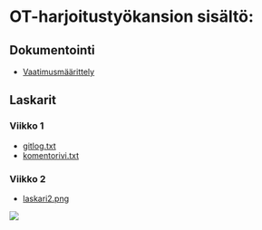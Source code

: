 # OT-harjoitustyökansion sisältö: 

## Dokumentointi
- [Vaatimusmäärittely](https://github.com/VirtualAkseli/ot-harjoitustyo/blob/master/dokumentointi/vaatimusmaarittely.md "Vaatimusmäärittely")

##  Laskarit

### Viikko 1 
- [gitlog.txt](https://github.com/VirtualAkseli/ot-harjoitustyo/blob/master/laskarit/viikko1/gitlog.txt "gitlog.txt")
- [komentorivi.txt](https://github.com/VirtualAkseli/ot-harjoitustyo/blob/master/laskarit/viikko1/komentorivi.txt "komentorivi.txt")

### Viikko 2 

- [laskari2.png](https://github.com/VirtualAkseli/ot-harjoitustyo/blob/master/laskarit/viikko2/laskari2.png "laskari2.png")  

<img src="https://proxy.duckduckgo.com/iu/?u=https%3A%2F%2Fi.pinimg.com%2Foriginals%2Fcb%2F0c%2F48%2Fcb0c488ec442345065ca70fc0d60dfbf.gif&f=1"/>


